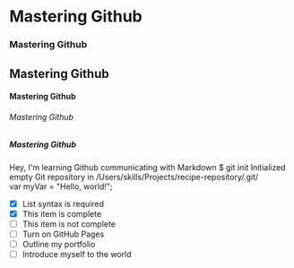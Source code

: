 # Mastering Github #
### Mastering Github ###
## Mastering Github ##
#### Mastering Github ####
###### Mastering Github ######
##### Mastering Github #####
Hey, I'm learning Github communicating with Markdown
$ git init
Initialized empty Git repository in /Users/skills/Projects/recipe-repository/.git/
<br>
var myVar = "Hello, world!";
- [x] List syntax is required
- [x] This item is complete
- [ ] This item is not complete
- [ ] Turn on GitHub Pages
- [ ] Outline my portfolio
- [ ] Introduce myself to the world
